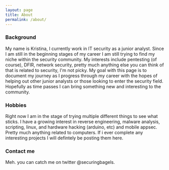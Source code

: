 ```yaml
---
layout: page
title: About
permalink: /about/
---
```


### Background
My name is Kristina, I currently work in IT security as a junior analyst. Since I am still in the beginning stages of my career I am still 
trying to find my niche within the security community. My interests include pentesting (of course), DFIR, network security, pretty much anything else you can think of that is related to security, I'm not picky. My goal with this page is to document my journey as I progress through my career with the hopes of helping out other junior analysts or those looking to enter the security field. Hopefully as time passes I can bring something new and interesting to the community.
### Hobbies
Right now I am in the stage of trying multiple different things to see what sticks. I have a growing interest in reverse engineering, malware analysis, scripting, linux, and hardware hacking (arduino, etc) and mobile appsec. Pretty much anything related to computers. If i ever complete any interesting projects I will defintely be posting them here. 

### Contact me
Meh. you can catch me on twitter @securingbagels. 

